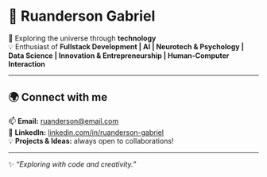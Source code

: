 # 🌌 Ruanderson Gabriel  

🚀 Exploring the universe through **technology**  
💡 Enthusiast of **Fullstack Development | AI | Neurotech & Psychology | Data Science | Innovation & Entrepreneurship | Human-Computer Interaction**  

---

## 🌍 Connect with me  

📫 **Email:** [ruanderson@email.com](mailto:ruandersonfontes@email.com)  
💼 **LinkedIn:** [linkedin.com/in/ruanderson-gabriel](https://www.linkedin.com/in/ruanderson-gabriel-033ab6197)  
💡 **Projects & Ideas:** always open to collaborations!  

---

✨ *“Exploring with code and creativity.”*  

